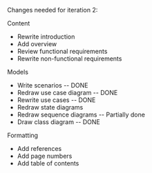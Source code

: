 Changes needed for iteration 2:

Content
- Rewrite introduction
- Add overview
- Review functional requirements
- Rewrite non-functional requirements

Models
- Write scenarios -- DONE
- Redraw use case diagram -- DONE
- Rewrite use cases -- DONE
- Redraw state diagrams
- Redraw sequence diagrams -- Partially done
- Draw class diagram -- DONE

Formatting
- Add references
- Add page numbers
- Add table of contents
